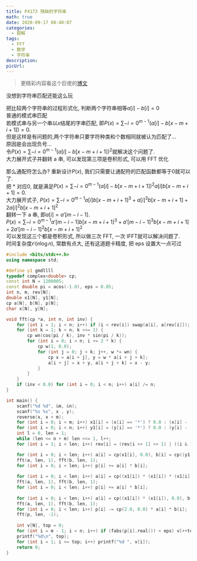 ```yaml
---
title: P4173 残缺的字符串
math: true
date: 2020-09-17 08:40:07
categories: 
  - 题解
tags: 
  - FFT
  - 数学
  - 字符串
description: 
picUrl: 
---
```



>更精彩内容看这个巨佬的[博文](https://www.luogu.com.cn/blog/Ebola-Emperor/solution-p4173)  

没想到字符串匹配还能这么玩  
<!--more-->
把比较两个字符串的过程形式化, 判断两个字符串相等$a[i]-b[i]=0$  
普通的模式串匹配  
若模式串与另一个串以$x$结尾的字串匹配, 即$P(x)=\sum\limits-{i=0}^{m-1}(a[i]-b[x-m+i+1])=0$.  
但是这样是有问题的,两个字符串只要字符种类和个数相同就被认为匹配了...  
原因是会出现负号...  
令$P(x)=\sum\limits-{i=0}^{m-1}(a[i]-b[x-m+i+1])^2$就解决这个问题了.  
大力展开式子并翻转 a 串, 可以发现第三项是卷积形式, 可以用 FFT 优化    

那么通配符怎么办? 
重新设计$P(x)$, 我们只需要让通配符的匹配函数都等于$0$就可以了.  
把 * 对应$0$, 就是满足$P(x)=\sum\limits-{i=0}^{m-1}(a[i]-b[x-m+i+1])^2a[i]b[x-m+i+1]=0$.  
大力展开式子, $P(x)=\sum\limits-{i=0}^{m-1}a[i]b[x-m+i+1]^3+a[i]^3b[x-m+i+1]+2a[i]^2b[x-m+i+1]^2$  
翻转一下 a 串, 即$a[i]=a'[m-i-1]$.  
$P(x)=\sum\limits-{i=0}^{m-1}a'[m-i-1]b[x-m+i+1]^3+a'[m-i-1]^3b[x-m+i+1]+2a'[m-i-1]^2b[x-m+i+1]^2$  
可以发现这三个都是卷积形式, 所以做三次 FFT, 一次 IFFT就可以解决问题了.  
时间复杂度$\mathcal{O}(n\log n)$, 常数有点大, 还有这道题卡精度, 把 eps 设置大一点可过  

```cpp
#include <bits/stdc++.h>
using namespace std;

#define y1 gmdllll
typedef complex<double> cp;
const int N = 1200005;
const double pi = acos(-1.0), eps = 0.05;
int n, m, rev[N];
double x1[N], y1[N];
cp a[N], b[N], p[N];
char x[N], y[N];

void fft(cp *a, int n, int inv) {
	for (int i = 1; i < n; i++) if (i < rev[i]) swap(a[i], a[rev[i]]);
	for (int k = 1; k < n; k <<= 1) {
		cp wn(cos(pi / k), inv * sin(pi / k));
		for (int i = 0; i < n; i += 2 * k) {
			cp w(1, 0.0);
			for (int j = 0; j < k; j++, w *= wn) {
				cp x = a[i + j], y = w * a[i + j + k];
				a[i + j] = x + y, a[i + j + k] = x - y;
			}
		}
	}
	if (inv < 0.0) for (int i = 0; i < n; i++) a[i] /= n;
}

int main() {
	scanf("%d %d", &m, &n);
    scanf("%s %s", x , y);
    reverse(x, x + m);
    for (int i = 0; i < m; i++) x1[i] = (x[i] == '*') ? 0.0 : (x[i] - 'a' + 1);
    for (int i = 0; i < n; i++) y1[i] = (y[i] == '*') ? 0.0 : (y[i] - 'a' + 1);
    int l = 0, len = 1;
    while (len <= n + m) len <<= 1, l++;
    for (int i = 1; i < len; i++) rev[i] = (rev[i >> 1] >> 1) | ((i & 1) << (l - 1));

    for (int i = 0; i < len; i++) a[i] = cp(x1[i], 0.0), b[i] = cp((y1[i]) * (y1[i]) * (y1[i]), 0.0);
    fft(a, len, 1), fft(b, len, 1);
    for (int i = 0; i < len; i++) p[i] += a[i] * b[i];
    
    for (int i = 0; i < len; i++) a[i] = cp((x1[i]) * (x1[i]) * (x1[i]), 0.0), b[i] = cp(y1[i], 0.0);
    fft(a, len, 1), fft(b, len, 1);
    for (int i = 0; i < len; i++) p[i] += a[i] * b[i];
    
    for (int i = 0; i < len; i++) a[i] = cp((x1[i]) * (x1[i]), 0.0), b[i] = cp((y1[i]) * (y1[i]), 0.0);
    fft(a, len, 1), fft(b, len, 1);
    for (int i = 0; i < len; i++) p[i] -= cp(2.0, 0.0) * a[i] * b[i];
    fft(p, len, -1);
    
    int v[N], top = 0;
    for (int i = m - 1; i < n; i++) if (fabs(p[i].real()) < eps) v[++top] = i - m + 2;
    printf("%d\n", top);
    for (int i = 1; i <= top; i++) printf("%d ", v[i]);
    return 0;
}
```